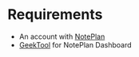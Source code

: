 # Requirements

- An account with [NotePlan](https://app.noteplan.co/)
- [GeekTool](https://www.tynsoe.org/geektool/) for NotePlan Dashboard